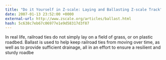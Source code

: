 ```yaml
---
title: "Do it Yourself in Z-scale: Laying and Ballasting Z-scale Track"
date: 2007-01-13 23:52:00 +0000
external-url: http://www.zscale.org/articles/ballast.html
hash: 5c638c7eb67c06977e1e9d58317d3f87
---
```


In real life, railroad ties do not simply lay on a field of grass, or on plastic roadbed. Ballast is used to help keep railroad ties from moving over time, as well as to provide sufficient drainage, all in an effort to ensure a resilient and sturdy roadbe
